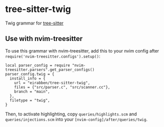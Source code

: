 # tree-sitter-twig

Twig grammar for [tree-sitter](https://github.com/tree-sitter/tree-sitter)

## Use with nvim-treesitter

To use this grammar with nvim-treesitter, add this to your nvim config after `require('nvim-treesitter.configs').setup()`:

```
local parser_config = require "nvim-treesitter.parsers".get_parser_configs()
parser_config.twig = {
  install_info = {
    url = "eirabben/tree-sitter-twig",
    files = {"src/parser.c", "src/scanner.cc"},
    branch = "main",
  },
  filetype = "twig",
}
```

Then, to activate highlighting, copy `queries/highlights.scm` and `queries/injections.scm` into your `[nvim-config]/after/queries/twig`.
